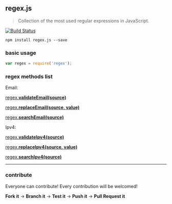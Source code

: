 ## regex.js

> Collection of the most used regular expressions in JavaScript.

[![Build Status](https://travis-ci.org/evandroeisinger/regex.js.svg?branch=master)](https://travis-ci.org/evandroeisinger/regex.js)

```shell
npm install regex.js --save
```

### basic usage
```javascript
var regex = require('regex');

```

### regex methods list

Email:

[regex.**validateEmail(source)**](https://github.com/evandroeisinger/regex.js/blob/master/test/methods/validateEmail.js)

[regex.**replaceEmail(source, value)**](https://github.com/evandroeisinger/regex.js/blob/master/test/methods/replaceEmails.js)

[regex.**searchEmail(source)**](https://github.com/evandroeisinger/regex.js/blob/master/test/methods/searchEmail.js)

Ipv4:

[regex.**validateIpv4(source)**](https://github.com/evandroeisinger/regex.js/blob/master/test/methods/validateIpv4.js)

[regex.**replaceIpv4(source, value)**](https://github.com/evandroeisinger/regex.js/blob/master/test/methods/replaceIpv4.js)

[regex.**searchIpv4(source)**](https://github.com/evandroeisinger/regex.js/blob/master/test/methods/searchIpv4.js)

---
### contribute
Everyone can contribute! Every contribution will be welcomed!

**Fork it** -> **Branch it** -> **Test it** -> **Push it** -> **Pull Request it**
